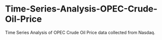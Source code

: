 # Time-Series-Analysis-OPEC-Crude-Oil-Price
Time Series Analysis of OPEC Crude Oil Price data collected from Nasdaq.
